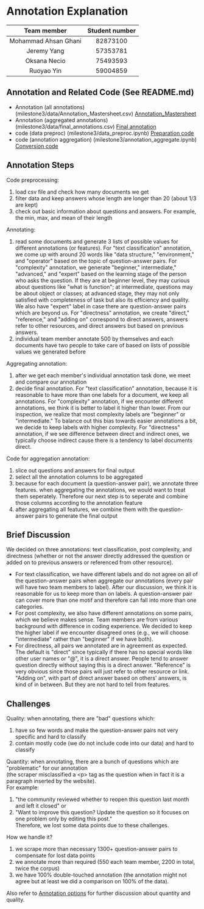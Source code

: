 # Annotation Explanation

| Team member | Student number  |
| :--: | :--: |
| Mohammad Ahsan Ghani | 82873100 |
|   Jeremy Yang    |  57353781   |
|  Oksana Necio    |  75493593  |
|   Ruoyao Yin   | 59004859  |

## Annotation and Related Code (See README.md)
* Annotation (all annotations) (milestone3/data/Annotation_Mastersheet.csv)
[Annotation_Mastersheet](https://github.ubc.ca/mds-cl-2021-22/COLX_523_Group1/blob/master/milestone3/data/Annotation_Mastersheet.csv/)
* Annotation (aggregated annotations) (milestone3/data/final_annotations.csv)
[Final annotation](https://github.ubc.ca/mds-cl-2021-22/COLX_523_Group1/blob/master/milestone3/data/final_annotations.csv/)
* code (data preproc) (milestone3/data_preproc.ipynb)
[Preparation code](https://github.ubc.ca/mds-cl-2021-22/COLX_523_Group1/blob/master/milestone3/data_preproc.ipynb)
* code (annotation aggregation) (milestone3/annotation_aggregate.ipynb) 
[Conversion code](https://github.ubc.ca/mds-cl-2021-22/COLX_523_Group1/blob/master/milestone3/annotation_aggregate.ipynb)

## Annotation Steps
Code preprocessing:
1. load csv file and check how many documents we get
2. filter data and keep answers whose length are longer than 20 (about 1/3 are kept)
3. check out basic information about questions and answers. For example, the min, max, and mean of their length

Annotating:
1. read some documents and generate 3 lists of possible values for different annotations (or features). For "text classification" annotation, we come up with around 20 words like "data structure," "environment," and "operator" based on the topic of question-answer pairs. For "complexity" annotation, we generate "beginner," intermediate," "advanced," and "expert" based on the learning stage of the person who asks the question. If they are at beginner level, they may curious about questions like "what is function"; at intermediate, questions may be about object or classes; at advanced stage, they may not only satisfied with completeness of task but also its efficiency and quality. We also have "expert" label in case there are question-answer pairs which are beyond us. For "directness" annotation, we create "direct," "reference," and "adding on" correspond to direct answers, answers refer to other resources, and direct answers but based on previous answers.
2. individual team member annotate 500 by themselves and each documents have two people to take care of based on lists of possible values we generated before 

Aggregating annotation:
1. after we get each member's individual annotation task done, we meet and compare our annotation
2. decide final annotation. For "text classification" annotation, because it is reasonable to have more than one labels for a document, we keep all annotations. For "complexity" annotation, if we encounter different annotations, we think it is better to label it higher than lower. From our inspection, we realize that most complexity labels are "beginner" or "intermediate." To balance out this bias towards easier annotations a bit, we decide to keep labels with higher complexity. For "directness" annotation, if we see difference between direct and indirect ones, we typically choose indirect cause there is a tendency to label documents direct.

Code for aggregation annotation:
1. slice out questions and answers for final output
2. select all the annotation columns to be aggregated
3. because for each document (a question-answer pair), we annotate three features. when aggregating the annotations, we would want to treat them seperately. Therefore our next step is to seperate and combine those columns according to the annotation feature
4. after aggregating all features, we combine them with the question-answer pairs to generate the final output 


## Brief Discussion
We decided on three annotations: text classification, post complexity, and directness (whether or not the answer directly addressed the question or added on to previous answers or referenced from other resource). 
* For text classification, we have different labels and do not agree on all of the question-answer pairs when aggregate our annotations (every pair will have two team members to label). After our discussion, we think it is reasonable for us to keep more than on labels. A question-answer pair can cover more than one motif and therefore can fall into more than one categories. 
* For post complexity, we also have different annotations on some pairs, which we believe makes sense. Team members are from various background with difference in coding experience. We decided to keep the higher label if we encounter disagreed ones (e.g., we will choose "intermediate" rather than "beginner" if we have both). 
* For directness, all pairs we annotated are in agreement as expected. The default is "direct" since typically if there has no special words like other user names or "@", it is a direct answer. People tend to answer question directly without saying this is a direct answer. "Reference" is very obvious since those pairs will just refer to other resource or link. "Adding on", with part of direct answer based on others' answers, is kind of in between. But they are not hard to tell from features.

## Challenges
Quality: when annotating, there are "bad" questions which:
1. have so few words and make the question-answer pairs not very specific and hard to classify 
2. contain mostly code (we do not include code into our data) and hard to classify

Quantity: when annotating, there are a bunch of questions which are "problematic" for our annotation <br>
(the scraper misclassified a \<p\> tag as the question when in fact it is a paragraph inserted by the website). <br>
For example: 
1. "the community reviewed whether to reopen this question last month and left it closed" or 
2. "Want to improve this question? Update the question so it focuses on one problem only by editing this post." 
<br> Therefore, we lost some data points due to these challenges. 

How we handle it?
1. we scrape more than necessary 1300+ question-answer pairs to compensate for lost data points
2. we annotate more than required (550 each team member, 2200 in total, twice the corpus)
3. we have 100% double-touched annotation (the annotation might not agree but at least we did a comparison on 100% of the data).

Also refer to [Annotation options](https://github.ubc.ca/mds-cl-2021-22/COLX_523_Group1/blob/master/milestone3/Annotation_Options.md) for further discussion about quantity and quality.
